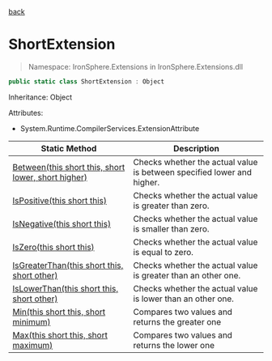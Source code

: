﻿[back](/IronSphere.Extensions/types)

# ShortExtension

> Namespace: IronSphere.Extensions in  IronSphere.Extensions.dll



```csharp
public static class ShortExtension : Object
```
Inheritance: Object



Attributes:
        
* System.Runtime.CompilerServices.ExtensionAttribute




| Static Method | Description |
| --- | --- |
| [Between(this short this, short lower, short higher)](ShortExtension_Between(Int16,Int16,Int16)) | Checks whether the actual value is between specified lower and higher. |
| [IsPositive(this short this)](ShortExtension_IsPositive(Int16)) | Checks whether the actual value is greater than zero. |
| [IsNegative(this short this)](ShortExtension_IsNegative(Int16)) | Checks whether the actual value is smaller than zero. |
| [IsZero(this short this)](ShortExtension_IsZero(Int16)) | Checks whether the actual value is equal to zero. |
| [IsGreaterThan(this short this, short other)](ShortExtension_IsGreaterThan(Int16,Int16)) | Checks whether the actual value is greater than an other one. |
| [IsLowerThan(this short this, short other)](ShortExtension_IsLowerThan(Int16,Int16)) | Checks whether the actual value is lower than an other one. |
| [Min(this short this, short minimum)](ShortExtension_Min(Int16,Int16)) | Compares two values and returns the greater one |
| [Max(this short this, short maximum)](ShortExtension_Max(Int16,Int16)) | Compares two values and returns the lower one |
